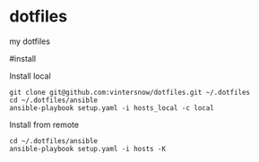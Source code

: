 # dotfiles
my dotfiles

#install

Install local
```
git clone git@github.com:vintersnow/dotfiles.git ~/.dotfiles
cd ~/.dotfiles/ansible
ansible-playbook setup.yaml -i hosts_local -c local
```

Install from remote

```
cd ~/.dotfiles/ansible
ansible-playbook setup.yaml -i hosts -K
```
